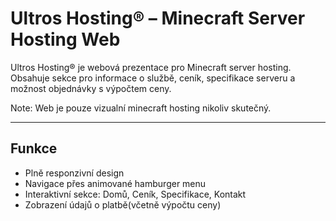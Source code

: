 #  Ultros Hosting® – Minecraft Server Hosting Web

Ultros Hosting® je webová prezentace pro Minecraft server hosting. Obsahuje sekce pro informace o službě, ceník, specifikace serveru a možnost objednávky s výpočtem ceny.

Note: Web je pouze vizualní minecraft hosting nikoliv skutečný.


---

## Funkce

- Plně responzivní design
- Navigace přes animované hamburger menu
- Interaktivní sekce: Domů, Ceník, Specifikace, Kontakt
- Zobrazení údajů o platbě(včetně výpočtu ceny)

